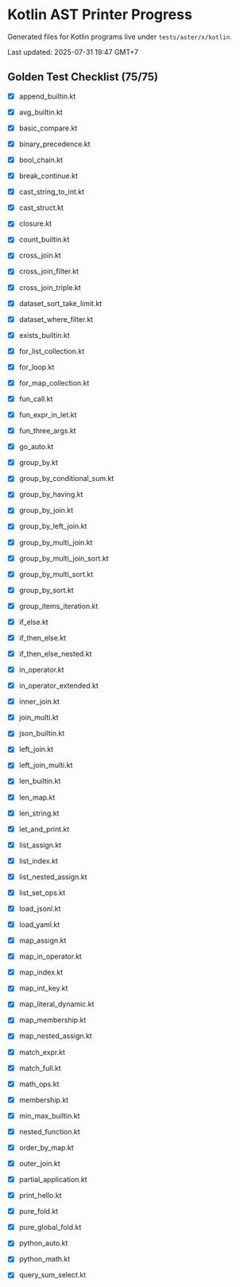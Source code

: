 # Kotlin AST Printer Progress

Generated files for Kotlin programs live under `tests/aster/x/kotlin`.

Last updated: 2025-07-31 19:47 GMT+7

## Golden Test Checklist (75/75)
- [x] append_builtin.kt
- [x] avg_builtin.kt
- [x] basic_compare.kt
- [x] binary_precedence.kt
- [x] bool_chain.kt
- [x] break_continue.kt
- [x] cast_string_to_int.kt
- [x] cast_struct.kt
- [x] closure.kt
- [x] count_builtin.kt
- [x] cross_join.kt
- [x] cross_join_filter.kt
- [x] cross_join_triple.kt
- [x] dataset_sort_take_limit.kt
- [x] dataset_where_filter.kt
- [x] exists_builtin.kt
- [x] for_list_collection.kt
- [x] for_loop.kt
- [x] for_map_collection.kt
- [x] fun_call.kt
- [x] fun_expr_in_let.kt
- [x] fun_three_args.kt
- [x] go_auto.kt
- [x] group_by.kt
- [x] group_by_conditional_sum.kt
- [x] group_by_having.kt
- [x] group_by_join.kt
- [x] group_by_left_join.kt
- [x] group_by_multi_join.kt
- [x] group_by_multi_join_sort.kt
- [x] group_by_multi_sort.kt
- [x] group_by_sort.kt
- [x] group_items_iteration.kt
- [x] if_else.kt
- [x] if_then_else.kt
- [x] if_then_else_nested.kt
- [x] in_operator.kt
- [x] in_operator_extended.kt
- [x] inner_join.kt
- [x] join_multi.kt
- [x] json_builtin.kt
- [x] left_join.kt
- [x] left_join_multi.kt
- [x] len_builtin.kt
- [x] len_map.kt
- [x] len_string.kt
- [x] let_and_print.kt
- [x] list_assign.kt
- [x] list_index.kt
- [x] list_nested_assign.kt
- [x] list_set_ops.kt
- [x] load_jsonl.kt
- [x] load_yaml.kt
- [x] map_assign.kt
- [x] map_in_operator.kt
- [x] map_index.kt
- [x] map_int_key.kt
- [x] map_literal_dynamic.kt
- [x] map_membership.kt
- [x] map_nested_assign.kt
- [x] match_expr.kt
- [x] match_full.kt
- [x] math_ops.kt
- [x] membership.kt
- [x] min_max_builtin.kt
- [x] nested_function.kt
- [x] order_by_map.kt
- [x] outer_join.kt
- [x] partial_application.kt
- [x] print_hello.kt
- [x] pure_fold.kt
- [x] pure_global_fold.kt
- [x] python_auto.kt
- [x] python_math.kt
- [x] query_sum_select.kt

